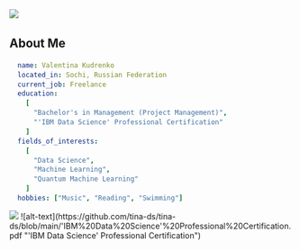 <img src="https://capsule-render.vercel.app/api?type=Waving&color=0:009f83,100:15407a&height=150&section=header&text=Greetings!&fontColor=e6e9e4&fontAlignY=37&fontSize=70" />

## About Me ##
```yaml 
  name: Valentina Kudrenko
  located_in: Sochi, Russian Federation
  current_job: Freelance
  education: 
    [
      "Bachelor's in Management (Project Management)",
      "'IBM Data Science' Professional Certification"
    ]
  fields_of_interests:
    [
      "Data Science",
      "Machine Learning",
      "Quantum Machine Learning"
    ]
  hobbies: ["Music", "Reading", "Swimming"]
```
<img src="https://capsule-render.vercel.app/api?type=Waving&color=0:15407a,100:009f83&height=100&section=footer" />
![alt-text](https://github.com/tina-ds/tina-ds/blob/main/'IBM%20Data%20Science'%20Professional%20Certification.pdf "'IBM Data Science' Professional Certification")
